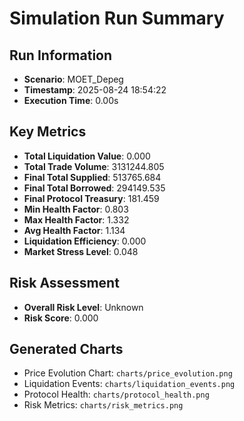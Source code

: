 # Simulation Run Summary

## Run Information
- **Scenario**: MOET_Depeg
- **Timestamp**: 2025-08-24 18:54:22
- **Execution Time**: 0.00s

## Key Metrics
- **Total Liquidation Value**: 0.000
- **Total Trade Volume**: 3131244.805
- **Final Total Supplied**: 513765.684
- **Final Total Borrowed**: 294149.535
- **Final Protocol Treasury**: 181.459
- **Min Health Factor**: 0.803
- **Max Health Factor**: 1.332
- **Avg Health Factor**: 1.134
- **Liquidation Efficiency**: 0.000
- **Market Stress Level**: 0.048

## Risk Assessment
- **Overall Risk Level**: Unknown
- **Risk Score**: 0.000

## Generated Charts
- Price Evolution Chart: `charts/price_evolution.png`
- Liquidation Events: `charts/liquidation_events.png`
- Protocol Health: `charts/protocol_health.png`
- Risk Metrics: `charts/risk_metrics.png`